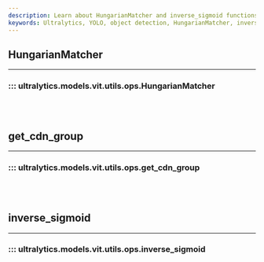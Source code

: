 ```yaml
---
description: Learn about HungarianMatcher and inverse_sigmoid functions in the Ultralytics YOLO Docs. Improve your object detection skills today!.
keywords: Ultralytics, YOLO, object detection, HungarianMatcher, inverse_sigmoid
---
```


## HungarianMatcher
---
### ::: ultralytics.models.vit.utils.ops.HungarianMatcher
<br><br>

## get_cdn_group
---
### ::: ultralytics.models.vit.utils.ops.get_cdn_group
<br><br>

## inverse_sigmoid
---
### ::: ultralytics.models.vit.utils.ops.inverse_sigmoid
<br><br>

